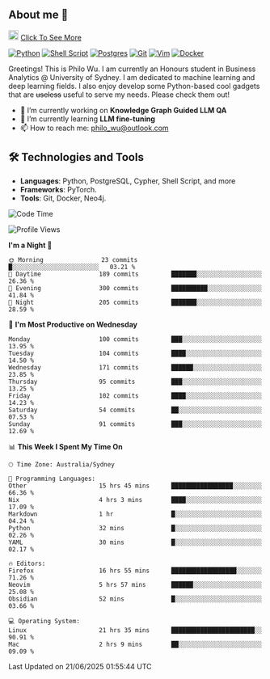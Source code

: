 ## About me 🤗

<a href="#"><img src="https://media.giphy.com/media/hvRJCLFzcasrR4ia7z/giphy.gif" width="20px" height="20px"></a> [Click To See More](https://codeboyphilo.github.io)

[![Python](https://img.shields.io/badge/python-3670A0?style=for-the-badge&logo=python&logoColor=ffdd54)](#)
[![Shell Script](https://img.shields.io/badge/shell_script-%23121011.svg?style=for-the-badge&logo=gnu-bash&logoColor=white)](#)
[![Postgres](https://img.shields.io/badge/postgres-%23316192.svg?style=for-the-badge&logo=postgresql&logoColor=white)](#)
[![Git](https://img.shields.io/badge/git-%23F05033.svg?style=for-the-badge&logo=git&logoColor=white)](#)
[![Vim](https://img.shields.io/badge/VIM-%2311AB00.svg?style=for-the-badge&logo=vim&logoColor=white)](#)
[![Docker](https://img.shields.io/badge/docker-%230db7ed.svg?style=for-the-badge&logo=docker&logoColor=white)](#)

Greetings! This is Philo Wu. I am currently an Honours student in Business Analytics \@ University of Sydney. I am dedicated to machine learning and deep learning fields. I also enjoy develop some Python-based cool gadgets that are ~~useless~~ useful to serve my needs. Please check them out!

- 🔭 I’m currently working on **Knowledge Graph Guided LLM QA**
- 🌱 I’m currently learning **LLM fine-tuning**
- 📫 How to reach me: philo_wu@outlook.com

## 🛠 Technologies and Tools
- **Languages**: Python, PostgreSQL, Cypher, Shell Script, and more
- **Frameworks**: PyTorch.
- **Tools**: Git, Docker, Neo4j.

<!--START_SECTION:waka-->
![Code Time](http://img.shields.io/badge/Code%20Time-808%20hrs%2028%20mins-blue)

![Profile Views](http://img.shields.io/badge/Profile%20Views-1-blue)

**I'm a Night 🦉** 

```text
🌞 Morning                23 commits          █░░░░░░░░░░░░░░░░░░░░░░░░   03.21 % 
🌆 Daytime                189 commits         ███████░░░░░░░░░░░░░░░░░░   26.36 % 
🌃 Evening                300 commits         ██████████░░░░░░░░░░░░░░░   41.84 % 
🌙 Night                  205 commits         ███████░░░░░░░░░░░░░░░░░░   28.59 % 
```
📅 **I'm Most Productive on Wednesday** 

```text
Monday                   100 commits         ███░░░░░░░░░░░░░░░░░░░░░░   13.95 % 
Tuesday                  104 commits         ████░░░░░░░░░░░░░░░░░░░░░   14.50 % 
Wednesday                171 commits         ██████░░░░░░░░░░░░░░░░░░░   23.85 % 
Thursday                 95 commits          ███░░░░░░░░░░░░░░░░░░░░░░   13.25 % 
Friday                   102 commits         ████░░░░░░░░░░░░░░░░░░░░░   14.23 % 
Saturday                 54 commits          ██░░░░░░░░░░░░░░░░░░░░░░░   07.53 % 
Sunday                   91 commits          ███░░░░░░░░░░░░░░░░░░░░░░   12.69 % 
```


📊 **This Week I Spent My Time On** 

```text
🕑︎ Time Zone: Australia/Sydney

💬 Programming Languages: 
Other                    15 hrs 45 mins      █████████████████░░░░░░░░   66.36 % 
Nix                      4 hrs 3 mins        ████░░░░░░░░░░░░░░░░░░░░░   17.09 % 
Markdown                 1 hr                █░░░░░░░░░░░░░░░░░░░░░░░░   04.24 % 
Python                   32 mins             █░░░░░░░░░░░░░░░░░░░░░░░░   02.26 % 
YAML                     30 mins             █░░░░░░░░░░░░░░░░░░░░░░░░   02.17 % 

🔥 Editors: 
Firefox                  16 hrs 55 mins      ██████████████████░░░░░░░   71.26 % 
Neovim                   5 hrs 57 mins       ██████░░░░░░░░░░░░░░░░░░░   25.08 % 
Obsidian                 52 mins             █░░░░░░░░░░░░░░░░░░░░░░░░   03.66 % 

💻 Operating System: 
Linux                    21 hrs 35 mins      ███████████████████████░░   90.91 % 
Mac                      2 hrs 9 mins        ██░░░░░░░░░░░░░░░░░░░░░░░   09.09 % 
```


 Last Updated on 21/06/2025 01:55:44 UTC
<!--END_SECTION:waka-->
